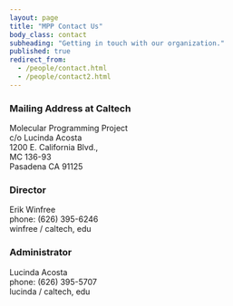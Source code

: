 ```yaml
---
layout: page
title: "MPP Contact Us"
body_class: contact
subheading: "Getting in touch with our organization."
published: true
redirect_from:
  - /people/contact.html
  - /people/contact2.html
---
```




### Mailing Address at Caltech

Molecular Programming Project  
c/o Lucinda Acosta  
1200 E. California Blvd.,  
MC 136-93  
Pasadena CA 91125    



### Director
Erik Winfree  
phone: (626) 395-6246  
<span class="e">winfree / caltech, edu </span>

### Administrator
Lucinda Acosta  
phone: (626) 395-5707  
<span class="e">lucinda / caltech, edu </span>  

